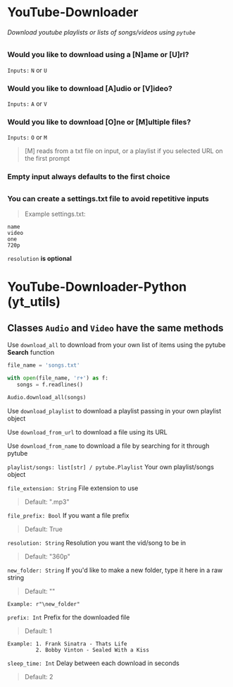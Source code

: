 # YouTube-Downloader
###### Download youtube playlists or lists of songs/videos using `pytube`

### Would you like to download using a [N]ame or [U]rl?
`Inputs:`
`N` or `U`

### Would you like to download [A]udio or [V]ideo?
`Inputs:`
`A` or `V`

### Would you like to download [O]ne or [M]ultiple files?
`Inputs:`
`O` or `M`

>[M] reads from a txt file on input, or a playlist if you selected URL on the first prompt

### Empty input always defaults to the first choice

##
### You can create a settings.txt file to avoid repetitive inputs
>Example settings.txt:
```
name
video
one
720p
```
`resolution` **is optional**


# YouTube-Downloader-Python (yt_utils)
## Classes `Audio` and `Video` have the same methods

Use `download_all` to download from your own list of items using the pytube **Search** function
```py
file_name = 'songs.txt'

with open(file_name, 'r+') as f:
   songs = f.readlines()

Audio.download_all(songs)
```
  
Use `download_playlist` to download a playlist passing in your own playlist object

Use `download_from_url` to download a file using its URL

Use `download_from_name` to download a file by searching for it through pytube

`playlist/songs: list[str] / pytube.Playlist`
  Your own playlist/songs object


`file_extension: String`
  File extension to use
  >Default: ".mp3"
  
  
`file_prefix: Bool`
  If you want a file prefix
  >Default: True
  
  
`resolution: String`
  Resolution you want the vid/song to be in
  >Default: "360p"


`new_folder: String`
  If you'd like to make a new folder, type it here in a raw string
  >Default: ""
  ```
  Example: r"\new_folder"
  ```


`prefix: Int`
  Prefix for the downloaded file
  >Default: 1
   ```
   Example: 1. Frank Sinatra - Thats Life
            2. Bobby Vinton - Sealed With a Kiss
   ```  
  
`sleep_time: Int`
  Delay between each download in seconds
  >Default: 2
